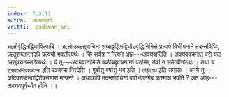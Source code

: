 ```yaml
---
index:  7.3.11
sutra:  अवयवादृतोः
vritti:  padamanjari
---
```


ऋतोर्वृद्धिमद्विधावित्यादि । ऋतोःउऋतुवाचिनः शब्दाद्वृद्धिमद्विधौउवृद्धिनिमित्ते प्रत्यये विधीयमाने तदन्तविधिः, ऋतुशब्दान्तादपि प्रत्ययो भवतीत्यर्थः । किं सर्वत्र ? नेत्यत आह---अवयवादिति । अवयववचनात् परो यदा ऋतुवचनस्तदेत्यर्थः । ये तु---अवयवानामिति षष्ठीबहुवचनान्तं पठन्ति, तेषां न समीचीनोऽर्थः । तथा च `सुसर्वार्धदिक्शब्देभ्यः` इति पञ्चम्या निरदेशि । पूर्वासु वर्षासु भव इति । `तद्धितार्थ` इति समासः । अन्ये तु---अदिक्शब्दत्वाद्विशेषसमासं मन्यन्ते । अथात्रापि तदन्तविधिना वर्षाभ्यष्ठगेव कस्मान्न भवति ? अत आह---अवयवपूर्वस्यैव हीति ।।
